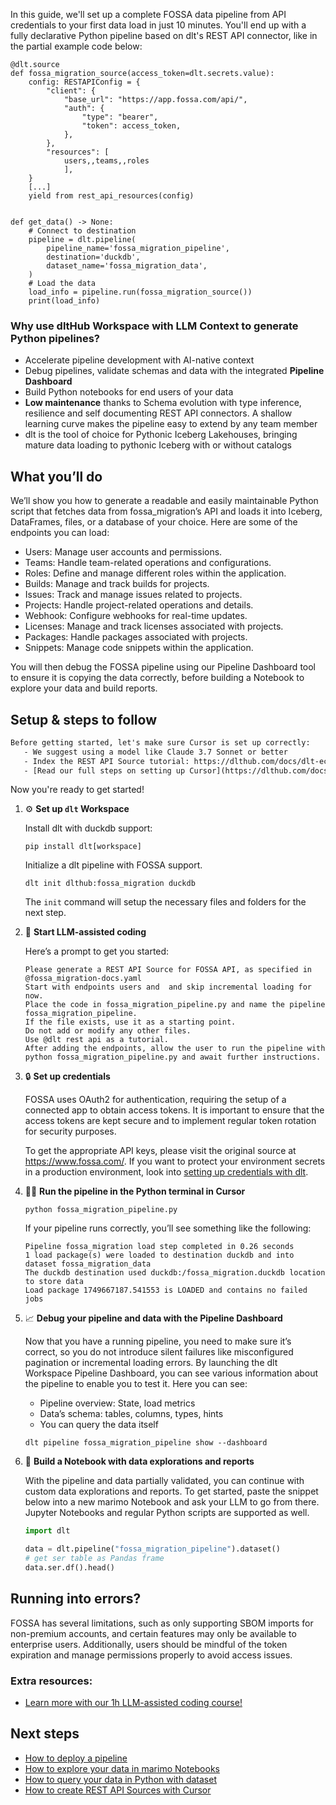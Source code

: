 In this guide, we'll set up a complete FOSSA data pipeline from API credentials to your first data load in just 10 minutes. You'll end up with a fully declarative Python pipeline based on dlt's REST API connector, like in the partial example code below:

```python-outcome
@dlt.source
def fossa_migration_source(access_token=dlt.secrets.value):
    config: RESTAPIConfig = {
        "client": {
            "base_url": "https://app.fossa.com/api/",
            "auth": {
                "type": "bearer",
                "token": access_token,
            },
        },
        "resources": [
            users,,teams,,roles
            ],
    }
    [...]
    yield from rest_api_resources(config)


def get_data() -> None:
    # Connect to destination
    pipeline = dlt.pipeline(
        pipeline_name='fossa_migration_pipeline',
        destination='duckdb',
        dataset_name='fossa_migration_data', 
    )
    # Load the data
    load_info = pipeline.run(fossa_migration_source())
    print(load_info) 
```

### Why use dltHub Workspace with LLM Context to generate Python pipelines?

- Accelerate pipeline development with AI-native context
- Debug pipelines, validate schemas and data with the integrated **Pipeline Dashboard**
- Build Python notebooks for end users of your data
- **Low maintenance** thanks to Schema evolution with type inference, resilience and self documenting REST API connectors. A shallow learning curve makes the pipeline easy to extend by any team member
- dlt is the tool of choice for Pythonic Iceberg Lakehouses, bringing mature data loading to pythonic Iceberg with or without catalogs

## What you’ll do

We’ll show you how to generate a readable and easily maintainable Python script that fetches data from fossa_migration’s API and loads it into Iceberg, DataFrames, files, or a database of your choice. Here are some of the endpoints you can load:

- Users: Manage user accounts and permissions.
- Teams: Handle team-related operations and configurations.
- Roles: Define and manage different roles within the application.
- Builds: Manage and track builds for projects.
- Issues: Track and manage issues related to projects.
- Projects: Handle project-related operations and details.
- Webhook: Configure webhooks for real-time updates.
- Licenses: Manage and track licenses associated with projects.
- Packages: Handle packages associated with projects.
- Snippets: Manage code snippets within the application.

You will then debug the FOSSA pipeline using our Pipeline Dashboard tool to ensure it is copying the data correctly, before building a Notebook to explore your data and build reports.

## Setup & steps to follow

```default
Before getting started, let's make sure Cursor is set up correctly:
   - We suggest using a model like Claude 3.7 Sonnet or better
   - Index the REST API Source tutorial: https://dlthub.com/docs/dlt-ecosystem/verified-sources/rest_api/ and add it to context as **@dlt rest api**
   - [Read our full steps on setting up Cursor](https://dlthub.com/docs/dlt-ecosystem/llm-tooling/cursor-restapi#23-configuring-cursor-with-documentation)
```

Now you're ready to get started!

1. ⚙️ **Set up `dlt` Workspace**
    
    Install dlt with duckdb support:
    ```shell
    pip install dlt[workspace]
    ```

    Initialize a dlt pipeline with FOSSA support.
    ```shell
    dlt init dlthub:fossa_migration duckdb
    ```

    The `init` command will setup the necessary files and folders for the next step.
    
2. 🤠 **Start LLM-assisted coding**
    
    Here’s a prompt to get you started:
    
    ```prompt
    Please generate a REST API Source for FOSSA API, as specified in @fossa_migration-docs.yaml 
    Start with endpoints users and  and skip incremental loading for now. 
    Place the code in fossa_migration_pipeline.py and name the pipeline fossa_migration_pipeline. 
    If the file exists, use it as a starting point. 
    Do not add or modify any other files. 
    Use @dlt rest api as a tutorial. 
    After adding the endpoints, allow the user to run the pipeline with python fossa_migration_pipeline.py and await further instructions.
    ```

    
3. 🔒 **Set up credentials** 
    
    FOSSA uses OAuth2 for authentication, requiring the setup of a connected app to obtain access tokens. It is important to ensure that the access tokens are kept secure and to implement regular token rotation for security purposes.
    
    To get the appropriate API keys, please visit the original source at https://www.fossa.com/.
    If you want to protect your environment secrets in a production environment, look into [setting up credentials with dlt](https://dlthub.com/docs/walkthroughs/add_credentials).
    
4. 🏃‍♀️ **Run the pipeline in the Python terminal in Cursor**
    
    ```shell
    python fossa_migration_pipeline.py
    ```
    
    If your pipeline runs correctly, you’ll see something like the following:
    
    ```shell
    Pipeline fossa_migration load step completed in 0.26 seconds
    1 load package(s) were loaded to destination duckdb and into dataset fossa_migration_data
    The duckdb destination used duckdb:/fossa_migration.duckdb location to store data
    Load package 1749667187.541553 is LOADED and contains no failed jobs
    ```
    
5. 📈 **Debug your pipeline and data with the Pipeline Dashboard**

    Now that you have a running pipeline, you need to make sure it’s correct, so you do not introduce silent failures like misconfigured pagination or incremental loading errors. By launching the dlt Workspace Pipeline Dashboard, you can see various information about the pipeline to enable you to test it. Here you can see:
    - Pipeline overview: State, load metrics
    - Data’s schema: tables, columns, types, hints
    - You can query the data itself
    
    ```shell
    dlt pipeline fossa_migration_pipeline show --dashboard
    ```
    
6. 🐍 **Build a Notebook with data explorations and reports**

    With the pipeline and data partially validated, you can continue with custom data explorations and reports. To get started, paste the snippet below into a new marimo Notebook and ask your LLM to go from there. Jupyter Notebooks and regular Python scripts are supported as well.

    
    ```python
    import dlt

   data = dlt.pipeline("fossa_migration_pipeline").dataset()
   # get ser table as Pandas frame
   data.ser.df().head()
    ```

## Running into errors?

FOSSA has several limitations, such as only supporting SBOM imports for non-premium accounts, and certain features may only be available to enterprise users. Additionally, users should be mindful of the token expiration and manage permissions properly to avoid access issues.

### Extra resources:

- [Learn more with our 1h LLM-assisted coding course!](https://www.youtube.com/watch?v=GGid70rnJuM)

## Next steps

- [How to deploy a pipeline](https://dlthub.com/docs/walkthroughs/deploy-a-pipeline)
- [How to explore your data in marimo Notebooks](https://dlthub.com/docs/general-usage/dataset-access/marimo)
- [How to query your data in Python with dataset](https://dlthub.com/docs/general-usage/dataset-access/dataset)
- [How to create REST API Sources with Cursor](https://dlthub.com/docs/dlt-ecosystem/llm-tooling/cursor-restapi)